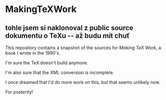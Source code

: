 # MakingTeXWork

## tohle jsem si naklonoval z public source dokumentu o TeXu -- až budu mít chuť

This repository contains a snapshot of the sources for
*Making TeX Work*, a book I wrote in the 1990's.

I'm sure the TeX doesn't build anymore.

I'm also sure that the XML conversion is incomplete.

I once dreamed that I'd do more work on this, but that seems
unlikely now.

For posterity!

